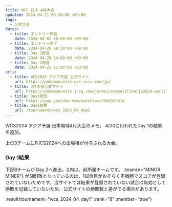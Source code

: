 ```yaml
---
title: WCS 日本 4月大会
updated: 2024-04-21 05:30:00 +09:00
tags:
  - 公式大会
dates:
  - title: エントリー開始
    date: 2024-04-01 18:00:00 +09:00
  - title: エントリー終了
    date: 2024-04-20 09:30:00 +09:00
  - title: Day 1配信
    date: 2024-04-20 14:00:00 +09:00
  - title: Day 2配信
    date: 2024-04-21 12:00:00 +09:00
urls:
  - title: WCS2024 アジア予選 公式サイト
    url: https://pokemonunite-wcs-asia.com/jp/
  - title: 3月大会公式サイト
    url: https://pokemonunite.j-cg.com/ja/wcs/competition/jp2024-aprill-day1
  - title: Day1配信
    url: https://www.youtube.com/watch?v=oFO4SSOe3I4
  - title: Day1結果
    url: /tournament/wcs_2024_04_day1
---
```


WCS2024 アジア予選 日本地域4月大会のメモ。 4/20に行われたDay 1の結果を追加。

<!-- more -->

上位3チームにPJCS2024への出場権が付与される大会。

### Day 1結果

下記8チームが Day 2へ進出。()内は、前所属チームです。 :team{n="MINOR MINER"} が5勝1敗となっているのは、1試合目がおそらく不戦勝でスコアが登録されていないためです。当サイトでは結果が登録されていない試合は無効として勝敗を記録していないため、公式サイトの勝敗数と差がでる場合があります。

:result{tournament="wcs_2024_04_day1" :rank="8" :member="true"}